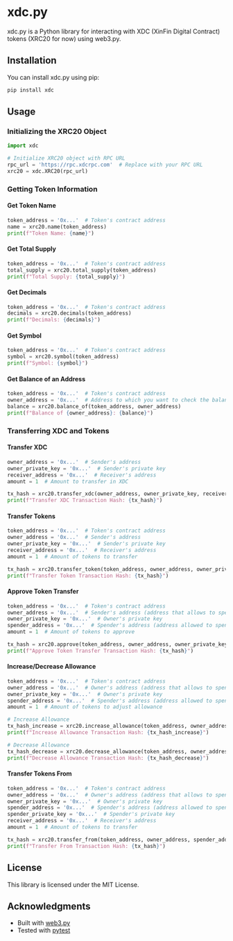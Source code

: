 # xdc.py

xdc.py is a Python library for interacting with XDC (XinFin Digital Contract) tokens (XRC20 for now) using web3.py.

## Installation

You can install xdc.py using pip:

```bash
pip install xdc
```

## Usage

### Initializing the XRC20 Object

```python
import xdc

# Initialize XRC20 object with RPC URL
rpc_url = 'https://rpc.xdcrpc.com'  # Replace with your RPC URL
xrc20 = xdc.XRC20(rpc_url)
```

### Getting Token Information

#### Get Token Name

```python
token_address = '0x...'  # Token's contract address
name = xrc20.name(token_address)
print(f"Token Name: {name}")
```

#### Get Total Supply

```python
token_address = '0x...'  # Token's contract address
total_supply = xrc20.total_supply(token_address)
print(f"Total Supply: {total_supply}")
```

#### Get Decimals

```python
token_address = '0x...'  # Token's contract address
decimals = xrc20.decimals(token_address)
print(f"Decimals: {decimals}")
```

#### Get Symbol

```python
token_address = '0x...'  # Token's contract address
symbol = xrc20.symbol(token_address)
print(f"Symbol: {symbol}")
```

#### Get Balance of an Address

```python
token_address = '0x...'  # Token's contract address
owner_address = '0x...'  # Address to which you want to check the balance
balance = xrc20.balance_of(token_address, owner_address)
print(f"Balance of {owner_address}: {balance}")
```

### Transferring XDC and Tokens

#### Transfer XDC

```python
owner_address = '0x...'  # Sender's address
owner_private_key = '0x...'  # Sender's private key
receiver_address = '0x...'  # Receiver's address
amount = 1  # Amount to transfer in XDC

tx_hash = xrc20.transfer_xdc(owner_address, owner_private_key, receiver_address, amount)
print(f"Transfer XDC Transaction Hash: {tx_hash}")
```

#### Transfer Tokens

```python
token_address = '0x...'  # Token's contract address
owner_address = '0x...'  # Sender's address
owner_private_key = '0x...'  # Sender's private key
receiver_address = '0x...'  # Receiver's address
amount = 1  # Amount of tokens to transfer

tx_hash = xrc20.transfer_token(token_address, owner_address, owner_private_key, receiver_address, amount)
print(f"Transfer Token Transaction Hash: {tx_hash}")
```

#### Approve Token Transfer

```python
token_address = '0x...'  # Token's contract address
owner_address = '0x...'  # Sender's address (address that allows to spend tokens)
owner_private_key = '0x...'  # Owner's private key
spender_address = '0x...'  # Spender's address (address allowed to spend tokens)
amount = 1  # Amount of tokens to approve

tx_hash = xrc20.approve(token_address, owner_address, owner_private_key, spender_address, amount)
print(f"Approve Token Transfer Transaction Hash: {tx_hash}")
```

#### Increase/Decrease Allowance

```python
token_address = '0x...'  # Token's contract address
owner_address = '0x...'  # Owner's address (address that allows to spend tokens)
owner_private_key = '0x...'  # Owner's private key
spender_address = '0x...'  # Spender's address (address allowed to spend tokens)
amount = 1  # Amount of tokens to adjust allowance

# Increase Allowance
tx_hash_increase = xrc20.increase_allowance(token_address, owner_address, owner_private_key, spender_address, amount)
print(f"Increase Allowance Transaction Hash: {tx_hash_increase}")

# Decrease Allowance
tx_hash_decrease = xrc20.decrease_allowance(token_address, owner_address, owner_private_key, spender_address, amount)
print(f"Decrease Allowance Transaction Hash: {tx_hash_decrease}")
```

#### Transfer Tokens From

```python
token_address = '0x...'  # Token's contract address
owner_address = '0x...'  # Owner's address (address that allows to spend tokens)
owner_private_key = '0x...'  # Owner's private key
spender_address = '0x...'  # Spender's address (address allowed to spend tokens)
spender_private_key = '0x...'  # Spender's private key
receiver_address = '0x...'  # Receiver's address
amount = 1  # Amount of tokens to transfer

tx_hash = xrc20.transfer_from(token_address, owner_address, spender_address, spender_private_key, receiver_address, amount)
print(f"Transfer From Transaction Hash: {tx_hash}")
```

## License

This library is licensed under the MIT License.

## Acknowledgments

- Built with [web3.py](https://web3py.readthedocs.io/en/stable/)
- Tested with [pytest](https://docs.pytest.org/en/stable/)
